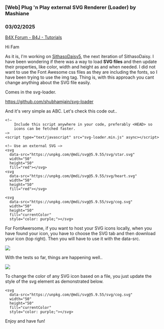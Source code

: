 ### [Web] Plug 'n Play external SVG Renderer (Loader) by Mashiane
### 03/02/2025
[B4X Forum - B4J - Tutorials](https://www.b4x.com/android/forum/threads/165916/)

Hi Fam  
  
As it is, I'm working on [SithasoDaisy5](https://www.b4x.com/android/forum/threads/web-sithasodaisy5-beta-create-websites-webapps-with-the-power-of-the-abstract-designer-opensource.165095/#content), the next iteration of SithasoDaisy. I have been wondering if there was a way to load **SVG files** and then update their properties, like color, width and height as and when needed. I did not want to use the Font Awesome css files as they are including the fonts, so I have been trying to use the img tag. Thing is, with this approach you cant change anything about the SVG file easily.  
  
Comes in the svg-loader.  
  
<https://github.com/shubhamjain/svg-loader>  
  
And it's very simple as ABC. Let's check this code out..  
  

```B4X
<!–  
    Include this script anywhere in your code, preferably <HEAD> so  
    icons can be fetched faster.  
–>  
<script type="text/javascript" src="svg-loader.min.js" async></script>  
  
<!– Use an external SVG –>  
<svg  
  data-src="https://unpkg.com/@mdi/svg@5.9.55/svg/star.svg"  
  width="50"  
  height="50"  
  fill="red"></svg>  
<svg  
  data-src="https://unpkg.com/@mdi/svg@5.9.55/svg/heart.svg"  
  width="50"  
  height="50"  
  fill="red"></svg>  
  
<svg  
  data-src="https://unpkg.com/@mdi/svg@5.9.55/svg/cog.svg"  
  width="50"  
  height="50"  
  fill="currentColor"  
  style="color: purple;"></svg>
```

  
  
For FontAwersome, if you want to host your SVG icons locally, when you have found your icon, you have to choose the SVG tab and then download your icon (top right). Then you will have to use it with the data-src.  
  
![](https://www.b4x.com/android/forum/attachments/162195)  
  
With the tests so far, things are happening well..  
  
![](https://www.b4x.com/android/forum/attachments/162196)  
  
To change the color of any SVG icon based on a file, you just update the style of the svg element as demonstrated below.  
  

```B4X
<svg  
  data-src="https://unpkg.com/@mdi/svg@5.9.55/svg/cog.svg"  
  width="50"  
  height="50"  
  fill="currentColor"  
  style="color: purple;"></svg>
```

  
  
  
Enjoy and have fun!